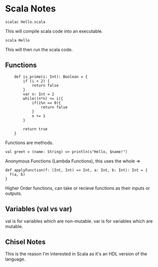 # Scala Notes

```
scalac Hello.scala
```
This will compile scala code into an executable.

```
scala Hello
```
This will then run the scala code.

## Functions

```
    def is_prime(i: Int): Boolean = {
        if (i < 2) {
            return false
        }
        var n: Int = 2
        while((n*n) <= i){
            if(i%n == 0){
                return false
            }
            n += 1
        }

        return true
    }
```

Functions are methods. 

```
val greet = (name: String) => println(s"Hello, $name!")
```

Anonymous Functions (Lambda Functions), this uses the whole =>

```
def applyFunction(f: (Int, Int) => Int, a: Int, b: Int): Int = {
  f(a, b)
}
```

Higher Order functions, can take or recieve functions as their inputs or outputs.

## Variables (val vs var)
val is for variables which are non-mutable.
var is for variables which are mutable.

## Chisel Notes
This is the reason I'm interested in Scala as it's an HDL version of the language.